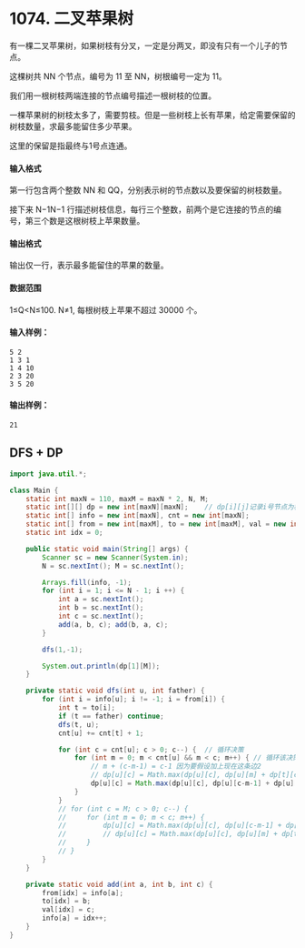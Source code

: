 # 1074. 二叉苹果树

有一棵二叉苹果树，如果树枝有分叉，一定是分两叉，即没有只有一个儿子的节点。

这棵树共 NN 个节点，编号为 11 至 NN，树根编号一定为 11。

我们用一根树枝两端连接的节点编号描述一根树枝的位置。

一棵苹果树的树枝太多了，需要剪枝。但是一些树枝上长有苹果，给定需要保留的树枝数量，求最多能留住多少苹果。

这里的保留是指最终与1号点连通。

#### 输入格式

第一行包含两个整数 NN 和 QQ，分别表示树的节点数以及要保留的树枝数量。

接下来 N−1N−1 行描述树枝信息，每行三个整数，前两个是它连接的节点的编号，第三个数是这根树枝上苹果数量。

#### 输出格式

输出仅一行，表示最多能留住的苹果的数量。

#### 数据范围

1≤Q<N≤100.
N≠1,
每根树枝上苹果不超过 30000 个。

#### 输入样例：

```
5 2
1 3 1
1 4 10
2 3 20
3 5 20
```

#### 输出样例：

```
21
```

## DFS + DP

```java
import java.util.*;

class Main {
    static int maxN = 110, maxM = maxN * 2, N, M;
    static int[][] dp = new int[maxN][maxN];    // dp[i][j]记录i号节点为根的子树中选择j条边的最大价值
    static int[] info = new int[maxN], cnt = new int[maxN];
    static int[] from = new int[maxM], to = new int[maxM], val = new int[maxM];
    static int idx = 0;

    public static void main(String[] args) {
        Scanner sc = new Scanner(System.in);
        N = sc.nextInt(); M = sc.nextInt();

        Arrays.fill(info, -1);
        for (int i = 1; i <= N - 1; i ++) {
            int a = sc.nextInt();
            int b = sc.nextInt();
            int c = sc.nextInt();
            add(a, b, c); add(b, a, c);
        }

        dfs(1,-1);

        System.out.println(dp[1][M]);
    }

    private static void dfs(int u, int father) {
        for (int i = info[u]; i != -1; i = from[i]) {
            int t = to[i];
            if (t == father) continue;
            dfs(t, u);
            cnt[u] += cnt[t] + 1;

            for (int c = cnt[u]; c > 0; c--) {  // 循环决策
                for (int m = 0; m < cnt[u] && m < c; m++) { // 循环该决策不同情况
                    // m + (c-m-1) = c-1 因为要假设加上现在这条边2
                    // dp[u][c] = Math.max(dp[u][c], dp[u][m] + dp[t][c-m-1] + val[i]);
                    dp[u][c] = Math.max(dp[u][c], dp[u][c-m-1] + dp[u][m] + val[i]);
                }
            }
            // for (int c = M; c > 0; c--) {   
            //     for (int m = 0; m < c; m++) {
            //         dp[u][c] = Math.max(dp[u][c], dp[u][c-m-1] + dp[t][m] + val[i]);
            //         // dp[u][c] = Math.max(dp[u][c], dp[u][m] + dp[t][c-m-1] + val[i]);
            //     }
            // }
        }
    }

    private static void add(int a, int b, int c) {
        from[idx] = info[a];
        to[idx] = b;
        val[idx] = c;
        info[a] = idx++;
    }
}
```

